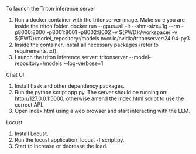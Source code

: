 To launch the Triton inference server

1. Run a docker container with the tritonserver image. Make sure you are inside the triton folder.
  docker run --gpus=all -it --shm-size=1g --rm -p8000:8000 -p8001:8001 -p8002:8002 -v ${PWD}:/workspace/ -v ${PWD}/model_repository:/models nvcr.io/nvidia/tritonserver:24.04-py3
2. Inside the container, install all necessary packages (refer to requirements.txt).
3. Launch the triton inference server: tritonserver --model-repository=/models --log-verbose=1


Chat UI

1. Install flask and other dependency packages.
2. Run the python script app.py. The server should be running on: http://127.0.0.1:5000, otherwise amend the index.html script to use the correct API.
3. Open index.html using a web browser and start interacting with the LLM.

Locust

1. Install Locust.
2. Run the locust application: locust -f script.py.
3. Start to increase or decrease the load.
